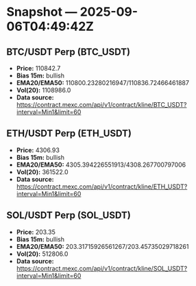 # Snapshot — 2025-09-06T04:49:42Z

## BTC/USDT Perp (BTC_USDT)
- **Price:** 110842.7
- **Bias 15m:** bullish
- **EMA20/EMA50:** 110800.23280216947/110836.72466461887
- **Vol(20):** 1108986.0
- **Data source:** https://contract.mexc.com/api/v1/contract/kline/BTC_USDT?interval=Min1&limit=60

## ETH/USDT Perp (ETH_USDT)
- **Price:** 4306.93
- **Bias 15m:** bullish
- **EMA20/EMA50:** 4305.394226551913/4308.267700797006
- **Vol(20):** 361522.0
- **Data source:** https://contract.mexc.com/api/v1/contract/kline/ETH_USDT?interval=Min1&limit=60

## SOL/USDT Perp (SOL_USDT)
- **Price:** 203.35
- **Bias 15m:** bullish
- **EMA20/EMA50:** 203.31715926561267/203.45735029718261
- **Vol(20):** 512806.0
- **Data source:** https://contract.mexc.com/api/v1/contract/kline/SOL_USDT?interval=Min1&limit=60
